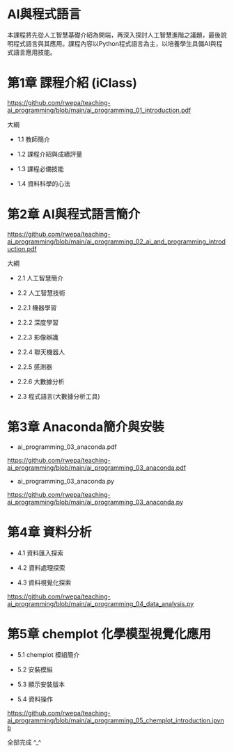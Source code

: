 # AI與程式語言

本課程將先從人工智慧基礎介紹為開端，再深入探討人工智慧進階之議題，最後說明程式語言與其應用。課程內容以Python程式語言為主，以培養學生具備AI與程式語言應用技能。

# 第1章 課程介紹 (iClass)
https://github.com/rwepa/teaching-ai_programming/blob/main/ai_programming_01_introduction.pdf

大綱

+ 1.1 教師簡介
  
+ 1.2 課程介紹與成績評量

+ 1.3 課程必備技能

+ 1.4 資料科學的心法

# 第2章 AI與程式語言簡介
https://github.com/rwepa/teaching-ai_programming/blob/main/ai_programming_02_ai_and_programming_introduction.pdf

大綱
+ 2.1 人工智慧簡介

+ 2.2 人工智慧技術
 
 + 2.2.1 機器學習
  
 + 2.2.2 深度學習
  
 + 2.2.3 影像辦識
  
 + 2.2.4 聯天機器人
  
 + 2.2.5 感測器
   
 + 2.2.6 大數據分析

+ 2.3 程式語言(大數據分析工具)

# 第3章 Anaconda簡介與安裝

+ ai_programming_03_anaconda.pdf

https://github.com/rwepa/teaching-ai_programming/blob/main/ai_programming_03_anaconda.pdf

+ ai_programming_03_anaconda.py

https://github.com/rwepa/teaching-ai_programming/blob/main/ai_programming_03_anaconda.py

# 第4章 資料分析

+ 4.1 資料匯入探索

+ 4.2 資料處理探索
 
+ 4.3 資料視覺化探索

https://github.com/rwepa/teaching-ai_programming/blob/main/ai_programming_04_data_analysis.py

# 第5章 chemplot 化學模型視覺化應用

+ 5.1 chemplot 模組簡介

+ 5.2 安裝模組

+ 5.3 顯示安裝版本

+ 5.4 資料操作

https://github.com/rwepa/teaching-ai_programming/blob/main/ai_programming_05_chemplot_introduction.ipynb

全部完成 ^_^
